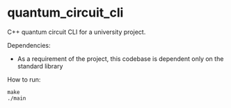 # quantum_circuit_cli
C++ quantum circuit CLI for a university project.

Dependencies: 
- As a requirement of the project, this codebase is dependent only on the standard library

How to run:
```
make
./main
```
